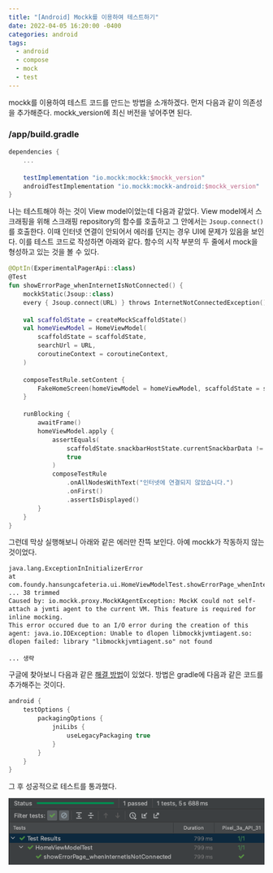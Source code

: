 ```yaml
---
title: "[Android] Mockk를 이용하여 테스트하기"
date: 2022-04-05 16:20:00 -0400
categories: android
tags:
  - android
  - compose
  - mock
  - test
---
```


mockk를 이용하여 테스트 코드를 만드는 방법을 소개하겠다. 먼저 다음과 같이 의존성을 추가해준다. mockk_version에 최신 버전을 넣어주면 된다.

### /app/build.gradle

```gradle
dependencies {
    ...

    testImplementation "io.mockk:mockk:$mockk_version"
    androidTestImplementation "io.mockk:mockk-android:$mockk_version"
}
```

나는 테스트해야 하는 것이 View model이었는데 다음과 같았다.
View model에서 스크래핑을 위해 스크래핑 repository의 함수를 호출하고 그 안에서는 `Jsoup.connect()`를 호출한다.
이때 인터넷 연결이 안되어서 에러를 던지는 경우 UI에 문제가 있음을 보인다.
이를 테스트 코드로 작성하면 아래와 같다. 함수의 시작 부분의 두 줄에서 mock을 형성하고 있는 것을 볼 수 있다.

```kotlin
@OptIn(ExperimentalPagerApi::class)
@Test
fun showErrorPage_whenInternetIsNotConnected() {
    mockkStatic(Jsoup::class)
    every { Jsoup.connect(URL) } throws InternetNotConnectedException()

    val scaffoldState = createMockScaffoldState()
    val homeViewModel = HomeViewModel(
        scaffoldState = scaffoldState,
        searchUrl = URL,
        coroutineContext = coroutineContext,
    )

    composeTestRule.setContent {
        FakeHomeScreen(homeViewModel = homeViewModel, scaffoldState = scaffoldState)
    }

    runBlocking {
        awaitFrame()
        homeViewModel.apply {
            assertEquals(
                scaffoldState.snackbarHostState.currentSnackbarData != null,
                true
            )
            composeTestRule
                .onAllNodesWithText("인터넷에 연결되지 않았습니다.")
                .onFirst()
                .assertIsDisplayed()
        }
    }
}
```

그런데 막상 실행해보니 아래와 같은 에러만 잔뜩 보인다. 아예 mockk가 작동하지 않는 것이었다.

```console
java.lang.ExceptionInInitializerError
at com.foundy.hansungcafeteria.ui.HomeViewModelTest.showErrorPage_whenInternetIsNotConnected(HomeViewModelTest.kt:200)
... 38 trimmed
Caused by: io.mockk.proxy.MockKAgentException: MockK could not self-attach a jvmti agent to the current VM. This feature is required for inline mocking.
This error occured due to an I/O error during the creation of this agent: java.io.IOException: Unable to dlopen libmockkjvmtiagent.so: dlopen failed: library "libmockkjvmtiagent.so" not found

... 생략
```

구글에 찾아보니 다음과 같은 [해결 방법](https://github.com/mockk/mockk/issues/297#issuecomment-901924678)이 있었다.
방법은 gradle에 다음과 같은 코드를 추가해주는 것이다.

```gradle
android {
    testOptions {
        packagingOptions {
            jniLibs {
                useLegacyPackaging true
            }
        }
    }
}
```

그 후 성공적으로 테스트를 통과했다.

![result](/assets/images/2022-04-06-11.22.05.png)
